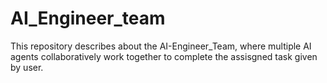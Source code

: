 # AI_Engineer_team
This repository describes about the AI-Engineer_Team, where multiple AI agents collaboratively work together to complete the assisgned task given by user.
